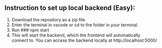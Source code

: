 ## Instruction to set up local backend (Easy):

1) Download the repository as a zip file.
2) Enter the terminal in vscode or cd to the folder in your terminal.
3) Run ### npm start
4) This will start the backend, which the frontend will automatically connect to. You can access the backend locally at http://localhost:5000/
